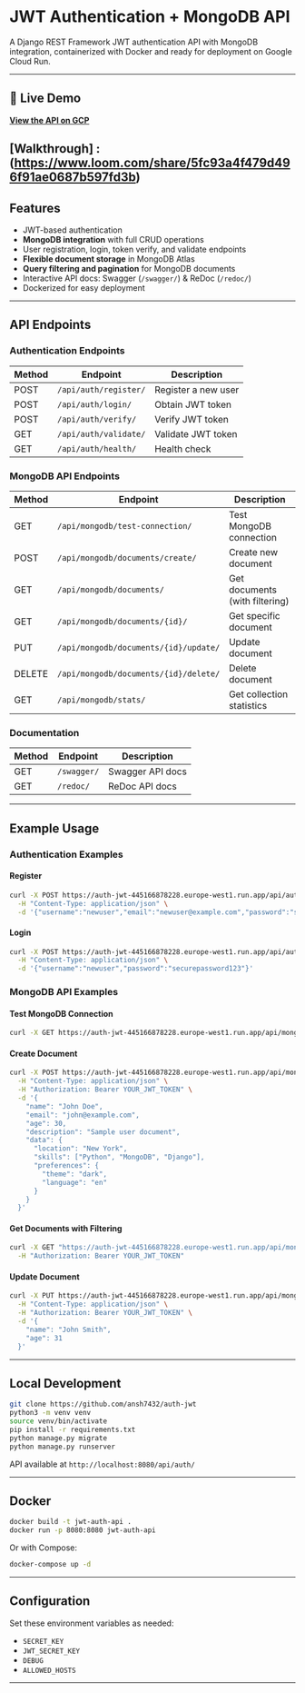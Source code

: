 # JWT Authentication + MongoDB API

A Django REST Framework JWT authentication API with MongoDB integration, containerized with Docker and ready for deployment on Google Cloud Run.

---

## 🚀 Live Demo

**[View the API on GCP](https://auth-jwt-445166878228.europe-west1.run.app/)**

**[Walkthrough] : (https://www.loom.com/share/5fc93a4f479d496f91ae0687b597fd3b)**
---

## Features

- JWT-based authentication
- **MongoDB integration** with full CRUD operations
- User registration, login, token verify, and validate endpoints
- **Flexible document storage** in MongoDB Atlas
- **Query filtering and pagination** for MongoDB documents
- Interactive API docs: Swagger (`/swagger/`) & ReDoc (`/redoc/`)
- Dockerized for easy deployment

---

## API Endpoints

### Authentication Endpoints
| Method | Endpoint                | Description                |
|--------|-------------------------|----------------------------|
| POST   | `/api/auth/register/`   | Register a new user        |
| POST   | `/api/auth/login/`      | Obtain JWT token           |
| POST   | `/api/auth/verify/`     | Verify JWT token           |
| GET    | `/api/auth/validate/`   | Validate JWT token         |
| GET    | `/api/auth/health/`     | Health check               |

### MongoDB API Endpoints
| Method | Endpoint                           | Description                    |
|--------|------------------------------------|--------------------------------|
| GET    | `/api/mongodb/test-connection/`    | Test MongoDB connection        |
| POST   | `/api/mongodb/documents/create/`   | Create new document            |
| GET    | `/api/mongodb/documents/`          | Get documents (with filtering) |
| GET    | `/api/mongodb/documents/{id}/`     | Get specific document          |
| PUT    | `/api/mongodb/documents/{id}/update/` | Update document             |
| DELETE | `/api/mongodb/documents/{id}/delete/` | Delete document             |
| GET    | `/api/mongodb/stats/`              | Get collection statistics      |

### Documentation
| Method | Endpoint    | Description           |
|--------|-------------|-----------------------|
| GET    | `/swagger/` | Swagger API docs      |
| GET    | `/redoc/`   | ReDoc API docs        |

---

## Example Usage

### Authentication Examples

#### Register
```bash
curl -X POST https://auth-jwt-445166878228.europe-west1.run.app/api/auth/register/ \
  -H "Content-Type: application/json" \
  -d '{"username":"newuser","email":"newuser@example.com","password":"securepassword123","password_confirm":"securepassword123"}'
```

#### Login
```bash
curl -X POST https://auth-jwt-445166878228.europe-west1.run.app/api/auth/login/ \
  -H "Content-Type: application/json" \
  -d '{"username":"newuser","password":"securepassword123"}'
```

### MongoDB API Examples

#### Test MongoDB Connection
```bash
curl -X GET https://auth-jwt-445166878228.europe-west1.run.app/api/mongodb/test-connection/
```

#### Create Document
```bash
curl -X POST https://auth-jwt-445166878228.europe-west1.run.app/api/mongodb/documents/create/ \
  -H "Content-Type: application/json" \
  -H "Authorization: Bearer YOUR_JWT_TOKEN" \
  -d '{
    "name": "John Doe",
    "email": "john@example.com",
    "age": 30,
    "description": "Sample user document",
    "data": {
      "location": "New York",
      "skills": ["Python", "MongoDB", "Django"],
      "preferences": {
        "theme": "dark",
        "language": "en"
      }
    }
  }'
```

#### Get Documents with Filtering
```bash
curl -X GET "https://auth-jwt-445166878228.europe-west1.run.app/api/mongodb/documents/?name=John&limit=10&sort_order=desc" \
  -H "Authorization: Bearer YOUR_JWT_TOKEN"
```

#### Update Document
```bash
curl -X PUT https://auth-jwt-445166878228.europe-west1.run.app/api/mongodb/documents/DOCUMENT_ID/update/ \
  -H "Content-Type: application/json" \
  -H "Authorization: Bearer YOUR_JWT_TOKEN" \
  -d '{
    "name": "John Smith",
    "age": 31
  }'
```

---

## Local Development

```bash
git clone https://github.com/ansh7432/auth-jwt
python3 -m venv venv
source venv/bin/activate
pip install -r requirements.txt
python manage.py migrate
python manage.py runserver
```
API available at `http://localhost:8080/api/auth/`

---

## Docker

```bash
docker build -t jwt-auth-api .
docker run -p 8080:8080 jwt-auth-api
```
Or with Compose:
```bash
docker-compose up -d
```

---

## Configuration

Set these environment variables as needed:
- `SECRET_KEY`
- `JWT_SECRET_KEY`
- `DEBUG`
- `ALLOWED_HOSTS`

---
